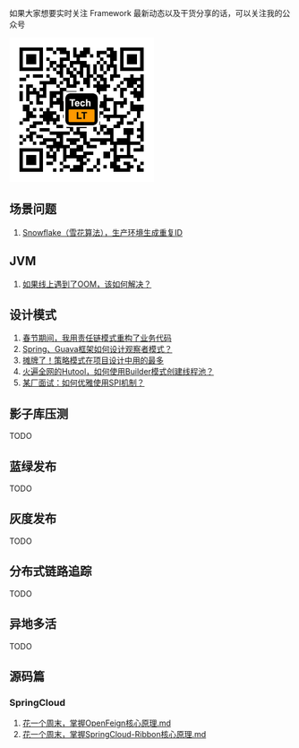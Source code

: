 如果大家想要实时关注 Framework 最新动态以及干货分享的话，可以关注我的公众号

![](https://github.com/acmenlt/framework/blob/main/images/公众号.png)

## 场景问题

1. [Snowflake（雪花算法），生产环境生成重复ID](https://github.com/acmenlt/framework/blob/main/docs/scene/Snowflake（雪花算法），生产环境生成重复ID.md)

## JVM

1. [如果线上遇到了OOM，该如何解决？](https://github.com/acmenlt/framework/blob/main/docs/jvm/如果线上遇到了OOM，该如何解决？.md)

## 设计模式

1. [春节期间，我用责任链模式重构了业务代码](https://github.com/acmenlt/framework/blob/main/docs/design/春节期间，我用责任链模式重构了业务代码.md)
2. [Spring、Guava框架如何设计观察者模式？](https://github.com/acmenlt/framework/blob/main/docs/design/Spring、Guava框架如何设计观察者模式？.md)
3. [摊牌了！策略模式在项目设计中用的最多](https://github.com/acmenlt/framework/blob/main/docs/design/摊牌了！策略模式在项目设计中用的最多.md)
4. [火遍全网的Hutool，如何使用Builder模式创建线程池？](https://github.com/acmenlt/framework/blob/main/docs/design/火遍全网的Hutool，如何使用Builder模式创建线程池.md)
5. [某厂面试：如何优雅使用SPI机制？](https://github.com/acmenlt/framework/blob/main/docs/design/某厂面试：如何优雅使用SPI机制.md)

## 影子库压测

TODO

## 蓝绿发布

TODO

## 灰度发布

TODO

## 分布式链路追踪

TODO

## 异地多活

TODO

## 源码篇

### SpringCloud

1. [花一个周末，掌握OpenFeign核心原理.md](https://github.com/acmenlt/framework/blob/main/docs/sourcecode/花一个周末，掌握OpenFeign核心原理.md)
2. [花一个周末，掌握SpringCloud-Ribbon核心原理.md](https://github.com/acmenlt/framework/blob/main/docs/sourcecode/花一个周末，掌握SpringCloud-Ribbon核心原理.md)
